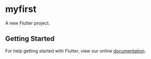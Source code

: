 # myfirst

A new Flutter project.

## Getting Started

For help getting started with Flutter, view our online
[documentation](https://flutter.io/).
